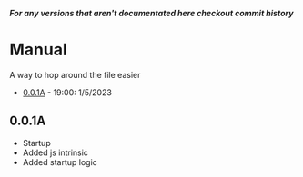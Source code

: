 ***For any versions that aren't documentated here checkout commit history***
# Manual
A way to hop around the file easier
   - [0.0.1A](#001a) - 19:00: 1/5/2023
## 0.0.1A
   - Startup
   - Added js intrinsic
   - Added startup logic